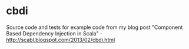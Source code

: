 cbdi
====

Source code and tests for example code from my blog post
"Component Based Dependency Injection in Scala" -
http://scabl.blogspot.com/2013/02/cbdi.html
